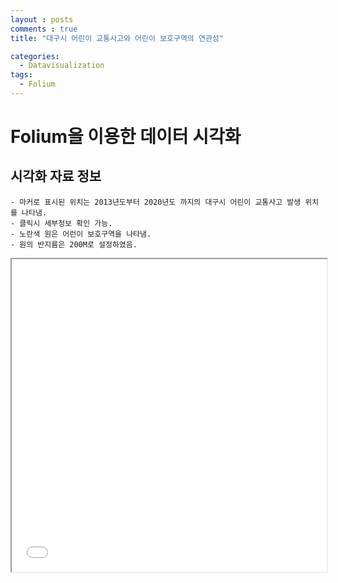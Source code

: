 ```yaml
---
layout : posts
comments : true
title: "대구시 어린이 교통사고와 어린이 보호구역의 연관성"

categories:
  - Datavisualization
tags:
  - Folium
---
```

# Folium을 이용한 데이터 시각화

## 시각화 자료 정보
    - 마커로 표시된 위치는 2013년도부터 2020년도 까지의 대구시 어린이 교통사고 발생 위치를 나타냄.
    - 클릭시 세부정보 확인 가능.
    - 노란색 원은 어런이 보호구역을 나타냄.
    - 원의 반지름은 200M로 설정하였음.

<div class="content" stype="transform: translate3d(0px, 0px, 0px);">
     <iframe src="/assets/html/posts/2021-07-16/index.html" width="100%" height="500pt"></iframe>
</div>
